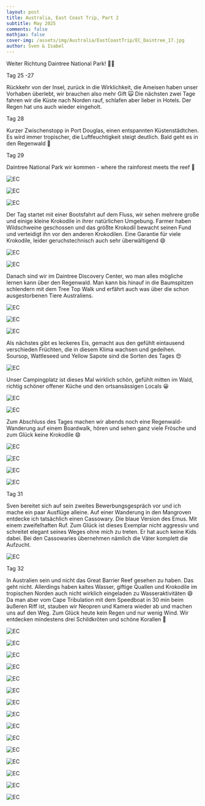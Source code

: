 ```yaml
---
layout: post
title: Australia, East Coast Trip, Part 2
subtitle: May 2025
comments: false
mathjax: false
cover-img: /assets/img/Australia/EastCoastTrip/EC_Daintree_17.jpg
author: Sven & Isabel
---
```

 Weiter Richtung Daintree National Park! 🤩🤩
 
 
Tag 25 -27

Rückkehr von der Insel, zurück in die Wirklichkeit, die Ameisen haben unser Vorhaben überlebt, 
wir brauchen also mehr Gift 🙀
Die nächsten zwei Tage fahren wir die Küste nach Norden rauf, schlafen aber lieber in Hotels. 
Der Regen hat uns auch wieder eingeholt.

Tag 28

Kurzer Zwischenstopp in Port Douglas, einen entspannten Küstenstädtchen. Es wird immer tropischer, 
die Luftfeuchtigkeit steigt deutlich. Bald geht es in den Regenwald 🙌

Tag 29

Daintree National Park wir kommen - where the rainforest meets the reef 🤩

![EC](/assets/img/Australia/EastCoastTrip/EC_Daintree_1.jpg)

![EC](/assets/img/Australia/EastCoastTrip/EC_Daintree_2.jpg)

![EC](/assets/img/Australia/EastCoastTrip/EC_Daintree_8.jpg)

Der Tag startet mit einer Bootsfahrt auf dem Fluss, wir sehen mehrere große und 
einige kleine Krokodile in ihrer natürlichen Umgebung. Farmer haben Wildschweine geschossen und 
das größte Krokodil bewacht seinen Fund und verteidigt ihn vor den anderen Krokodilen. 
Eine Garantie für viele Krokodile, leider geruchstechnisch auch sehr überwältigend 😄

![EC](/assets/img/Australia/EastCoastTrip/EC_Daintree_14.jpg)

![EC](/assets/img/Australia/EastCoastTrip/EC_Daintree_3.jpg)

Danach sind wir im Daintree Discovery Center, wo man alles mögliche lernen kann über den Regenwald. 
Man kann bis hinauf in die Baumspitzen schlendern mit dem Tree Top Walk und erfährt auch 
was über die schon ausgestorbenen Tiere Australiens.

![EC](/assets/img/Australia/EastCoastTrip/EC_Daintree_16.jpg)

![EC](/assets/img/Australia/EastCoastTrip/EC_Daintree_4.jpg)

![EC](/assets/img/Australia/EastCoastTrip/EC_Daintree_5.jpg)

Als nächstes gibt es leckeres Eis, gemacht aus den gefühlt eintausend verschieden Früchten, 
die in diesem Klima wachsen und gedeihen. Soursop, Wattleseed und Yellow Sapote sind die Sorten des Tages 😍

![EC](/assets/img/Australia/EastCoastTrip/EC_Daintree_6.jpg)

Unser Campingplatz ist dieses Mal wirklich schön, gefühlt mitten im Wald, richtig schöner offener Küche 
und den ortsansässigen Locals 😀

![EC](/assets/img/Australia/EastCoastTrip/EC_Daintree_12.jpg)

![EC](/assets/img/Australia/EastCoastTrip/EC_Daintree_15.jpg)

Zum Abschluss des Tages machen wir abends noch eine Regenwald-Wanderung auf einem Boardwalk, 
hören und sehen ganz viele Frösche und zum Glück keine Krokodile 😄

![EC](/assets/img/Australia/EastCoastTrip/EC_Daintree_7.jpg)

![EC](/assets/img/Australia/EastCoastTrip/EC_Daintree_9.jpg)

![EC](/assets/img/Australia/EastCoastTrip/EC_Daintree_10.jpg)

![EC](/assets/img/Australia/EastCoastTrip/EC_Daintree_11.jpg)

Tag 31

Sven bereitet sich auf sein zweites Bewerbungsgespräch vor und ich mache ein paar Ausflüge alleine.
Auf einer Wanderung in den Mangroven entdecke ich tatsächlich einen Cassowary. Die blaue Version des Emus. 
Mit einem zweifelhaften Ruf. Zum Glück ist dieses Exemplar nicht aggressiv und schreitet elegant seines Weges 
ohne mich zu treten. Er hat auch keine Kids dabei. Bei den Cassowaries übernehmen nämlich die Väter 
komplett die Aufzucht.

![EC](/assets/img/Australia/EastCoastTrip/EC_Daintree_13.jpg)

Tag 32

In Australien sein und nicht das Great Barrier Reef gesehen zu haben. Das geht nicht. 
Allerdings haben kaltes Wasser, giftige Quallen und Krokodile im tropischen Norden 
auch nicht wirklich eingeladen zu Wasseraktivitäten 😄
Da man aber vom Cape Tribulation mit dem Speedboat in 30 min beim äußeren Riff ist, 
stauben wir Neopren und Kamera wieder ab und machen uns auf den Weg. Zum Glück heute kein Regen und nur wenig Wind. 
Wir entdecken mindestens drei Schildkröten und schöne Korallen 🐢

![EC](/assets/img/Australia/EastCoastTrip/EC_GBR_1.jpg)

![EC](/assets/img/Australia/EastCoastTrip/EC_GBR_2.jpg)

![EC](/assets/img/Australia/EastCoastTrip/EC_GBR_3.jpg)

![EC](/assets/img/Australia/EastCoastTrip/EC_GBR_4.jpg)

![EC](/assets/img/Australia/EastCoastTrip/EC_GBR_5.jpg)

![EC](/assets/img/Australia/EastCoastTrip/EC_GBR_6.jpg)

![EC](/assets/img/Australia/EastCoastTrip/EC_GBR_7.jpg)

![EC](/assets/img/Australia/EastCoastTrip/EC_GBR_8.jpg)

![EC](/assets/img/Australia/EastCoastTrip/EC_GBR_9.jpg)

![EC](/assets/img/Australia/EastCoastTrip/EC_GBR_10.jpg)

![EC](/assets/img/Australia/EastCoastTrip/EC_GBR_11.jpg)

![EC](/assets/img/Australia/EastCoastTrip/EC_GBR_12.jpg)

![EC](/assets/img/Australia/EastCoastTrip/EC_GBR_13.jpg)

![EC](/assets/img/Australia/EastCoastTrip/EC_GBR_14.jpg)

![EC](/assets/img/Australia/EastCoastTrip/EC_GBR_15.jpg)
